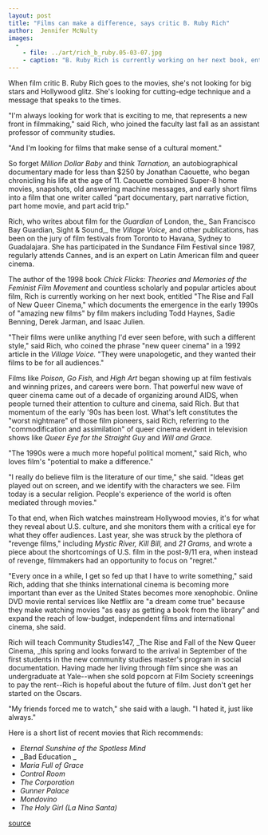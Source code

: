 ```yaml
---
layout: post
title: "Films can make a difference, says critic B. Ruby Rich"
author:  Jennifer McNulty
images:
  -
    - file: ../art/rich_b_ruby.05-03-07.jpg
    - caption: "B. Ruby Rich is currently working on her next book, entitled 'The Rise and Fall of New Queer Cinema.' Photo: Jennifer McNulty"
---
```


When film critic B. Ruby Rich goes to the movies, she's not looking for big stars and Hollywood glitz. She's looking for cutting-edge technique and a message that speaks to the times.

"I'm always looking for work that is exciting to me, that represents a new front in filmmaking," said Rich, who joined the faculty last fall as an assistant professor of community studies.

"And I'm looking for films that make sense of a cultural moment."  

So forget _Million Dollar Baby_ and think _Tarnation,_ an autobiographical documentary made for less than $250 by Jonathan Caouette, who began chronicling his life at the age of 11. Caouette combined Super-8 home movies, snapshots, old answering machine messages, and early short films into a film that one writer called "part documentary, part narrative fiction, part home movie, and part acid trip."   

Rich, who writes about film for the _Guardian_ of London, the_ San Francisco Bay Guardian, Sight & Sound,_ the _Village Voice,_ and other publications, has been on the jury of film festivals from Toronto to Havana, Sydney to Guadalajara. She has participated in the Sundance Film Festival since 1987, regularly attends Cannes, and is an expert on Latin American film and queer cinema.   

The author of the 1998 book _Chick Flicks: Theories and Memories_ _of the Feminist Film Movement_ and countless scholarly and popular articles about film, Rich is currently working on her next book, entitled "The Rise and Fall of New Queer Cinema," which documents the emergence in the early 1990s of "amazing new films" by film makers including Todd Haynes, Sadie Benning, Derek Jarman, and Isaac Julien.   

"Their films were unlike anything I'd ever seen before, with such a different style," said Rich, who coined the phrase "new queer cinema" in a 1992 article in the _Village Voice._ "They were unapologetic, and they wanted their films to be for all audiences."   

Films like _Poison, Go Fish,_ and _High Art_ began showing up at film festivals and winning prizes, and careers were born. That powerful new wave of queer cinema came out of a decade of organizing around AIDS, when people turned their attention to culture and cinema, said Rich. But that momentum of the early '90s has been lost. What's left constitutes the "worst nightmare" of those film pioneers, said Rich, referring to the "commodification and assimilation" of queer cinema evident in television shows like _Queer Eye for the Straight Guy_ and _Will and Grace._  

"The 1990s were a much more hopeful political moment," said Rich, who loves film's "potential to make a difference."   

"I really do believe film is the literature of our time," she said. "Ideas get played out on screen, and we identify with the characters we see. Film today is a secular religion. People's experience of the world is often mediated through movies."  

To that end, when Rich watches mainstream Hollywood movies, it's for what they reveal about U.S. culture, and she monitors them with a critical eye for what they offer audiences. Last year, she was struck by the plethora of "revenge films," including _Mystic River, Kill Bill,_ and _21 Grams,_ and wrote a piece about the shortcomings of U.S. film in the post-9/11 era, when instead of revenge, filmmakers had an opportunity to focus on "regret."  

"Every once in a while, I get so fed up that I have to write something," said Rich, adding that she thinks international cinema is becoming more important than ever as the United States becomes more xenophobic. Online DVD movie rental services like Netflix are "a dream come true" because they make watching movies "as easy as getting a book from the library" and expand the reach of low-budget, independent films and international cinema, she said.   

Rich will teach Community Studies147, _The Rise and Fall of the New Queer Cinema, _this spring and looks forward to the arrival in September of the first students in the new community studies master's program in social documentation. Having made her living through film since she was an undergraduate at Yale--when she sold popcorn at Film Society screenings to pay the rent--Rich is hopeful about the future of film. Just don't get her started on the Oscars.  

"My friends forced me to watch," she said with a laugh. "I hated it, just like always."

Here is a short list of recent movies that Rich recommends:  

* _Eternal Sunshine of the Spotless Mind_  
* _Bad Education _  
* _Maria Full of Grace_  
* _Control Room_  
* _The Corporation_  
* _Gunner Palace_  
* _Mondovino_  
* _The Holy Girl (La Nina Santa)_  

[source](http://www1.ucsc.edu/currents/04-05/03-07/film.asp "Permalink to film")
